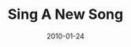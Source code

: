 ---
title: "Sing A New Song"
speaker: "Alex Chu"
date: "2010-01-24"
sermonUrl: "//35.190.93.184/sermons/20100124_alex_chu_sing.mp3"
---